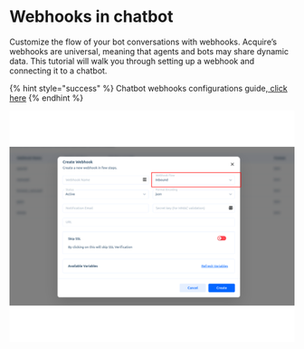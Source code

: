 # Webhooks in chatbot

Customize the flow of your bot conversations with webhooks. Acquire’s webhooks are universal, meaning that agents and bots may share dynamic data. This tutorial will walk you through setting up a webhook and connecting it to a chatbot.

{% hint style="success" %}
Chatbot webhooks configurations guide,[ click here](https://help.acquire.io/chatbots/webhooks-for-chatbots)
{% endhint %}

![](../../.gitbook/assets/cbw.gif)


